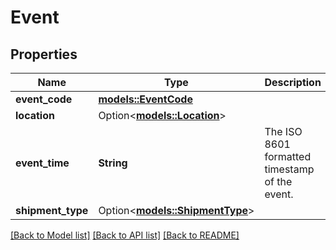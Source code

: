 # Event

## Properties

Name | Type | Description | Notes
------------ | ------------- | ------------- | -------------
**event_code** | [**models::EventCode**](EventCode.md) |  | 
**location** | Option<[**models::Location**](Location.md)> |  | [optional]
**event_time** | **String** | The ISO 8601 formatted timestamp of the event. | 
**shipment_type** | Option<[**models::ShipmentType**](ShipmentType.md)> |  | [optional]

[[Back to Model list]](../README.md#documentation-for-models) [[Back to API list]](../README.md#documentation-for-api-endpoints) [[Back to README]](../README.md)


